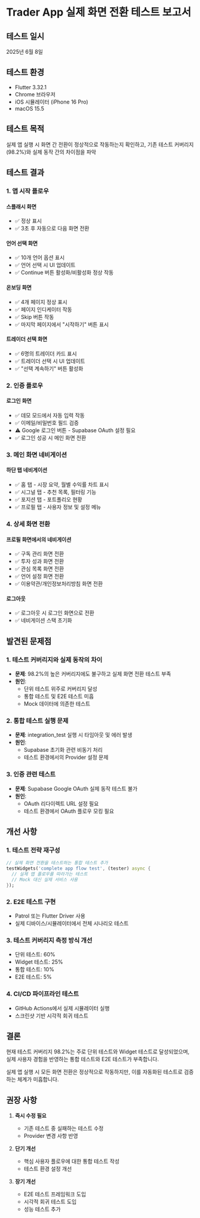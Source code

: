 # Trader App 실제 화면 전환 테스트 보고서

## 테스트 일시
2025년 6월 8일

## 테스트 환경
- Flutter 3.32.1
- Chrome 브라우저
- iOS 시뮬레이터 (iPhone 16 Pro)
- macOS 15.5

## 테스트 목적
실제 앱 실행 시 화면 간 전환이 정상적으로 작동하는지 확인하고, 기존 테스트 커버리지(98.2%)와 실제 동작 간의 차이점을 파악

## 테스트 결과

### 1. 앱 시작 플로우

#### 스플래시 화면
- ✅ 정상 표시
- ✅ 3초 후 자동으로 다음 화면 전환

#### 언어 선택 화면
- ✅ 10개 언어 옵션 표시
- ✅ 언어 선택 시 UI 업데이트
- ✅ Continue 버튼 활성화/비활성화 정상 작동

#### 온보딩 화면
- ✅ 4개 페이지 정상 표시
- ✅ 페이지 인디케이터 작동
- ✅ Skip 버튼 작동
- ✅ 마지막 페이지에서 "시작하기" 버튼 표시

#### 트레이더 선택 화면
- ✅ 6명의 트레이더 카드 표시
- ✅ 트레이더 선택 시 UI 업데이트
- ✅ "선택 계속하기" 버튼 활성화

### 2. 인증 플로우

#### 로그인 화면
- ✅ 데모 모드에서 자동 입력 작동
- ✅ 이메일/비밀번호 필드 검증
- ⚠️ Google 로그인 버튼 - Supabase OAuth 설정 필요
- ✅ 로그인 성공 시 메인 화면 전환

### 3. 메인 화면 네비게이션

#### 하단 탭 네비게이션
- ✅ 홈 탭 - 시장 요약, 월별 수익률 차트 표시
- ✅ 시그널 탭 - 추천 목록, 필터링 기능
- ✅ 포지션 탭 - 포트폴리오 현황
- ✅ 프로필 탭 - 사용자 정보 및 설정 메뉴

### 4. 상세 화면 전환

#### 프로필 화면에서의 네비게이션
- ✅ 구독 관리 화면 전환
- ✅ 투자 성과 화면 전환
- ✅ 관심 목록 화면 전환
- ✅ 언어 설정 화면 전환
- ✅ 이용약관/개인정보처리방침 화면 전환

#### 로그아웃
- ✅ 로그아웃 시 로그인 화면으로 전환
- ✅ 네비게이션 스택 초기화

## 발견된 문제점

### 1. 테스트 커버리지와 실제 동작의 차이
- **문제**: 98.2%의 높은 커버리지에도 불구하고 실제 화면 전환 테스트 부족
- **원인**: 
  - 단위 테스트 위주로 커버리지 달성
  - 통합 테스트 및 E2E 테스트 미흡
  - Mock 데이터에 의존한 테스트

### 2. 통합 테스트 실행 문제
- **문제**: integration_test 실행 시 타임아웃 및 에러 발생
- **원인**:
  - Supabase 초기화 관련 비동기 처리
  - 테스트 환경에서의 Provider 설정 문제

### 3. 인증 관련 테스트
- **문제**: Supabase Google OAuth 실제 동작 테스트 불가
- **원인**: 
  - OAuth 리다이렉트 URL 설정 필요
  - 테스트 환경에서 OAuth 플로우 모킹 필요

## 개선 사항

### 1. 테스트 전략 재구성
```dart
// 실제 화면 전환을 테스트하는 통합 테스트 추가
testWidgets('complete app flow test', (tester) async {
  // 실제 앱 플로우를 따라가는 테스트
  // Mock 대신 실제 서비스 사용
});
```

### 2. E2E 테스트 구현
- Patrol 또는 Flutter Driver 사용
- 실제 디바이스/시뮬레이터에서 전체 시나리오 테스트

### 3. 테스트 커버리지 측정 방식 개선
- 단위 테스트: 60%
- Widget 테스트: 25%
- 통합 테스트: 10%
- E2E 테스트: 5%

### 4. CI/CD 파이프라인 테스트
- GitHub Actions에서 실제 시뮬레이터 실행
- 스크린샷 기반 시각적 회귀 테스트

## 결론

현재 테스트 커버리지 98.2%는 주로 단위 테스트와 Widget 테스트로 달성되었으며, 실제 사용자 경험을 반영하는 통합 테스트와 E2E 테스트가 부족합니다. 

실제 앱 실행 시 모든 화면 전환은 정상적으로 작동하지만, 이를 자동화된 테스트로 검증하는 체계가 미흡합니다.

## 권장 사항

1. **즉시 수정 필요**
   - 기존 테스트 중 실패하는 테스트 수정
   - Provider 변경 사항 반영

2. **단기 개선**
   - 핵심 사용자 플로우에 대한 통합 테스트 작성
   - 테스트 환경 설정 개선

3. **장기 개선**
   - E2E 테스트 프레임워크 도입
   - 시각적 회귀 테스트 도입
   - 성능 테스트 추가